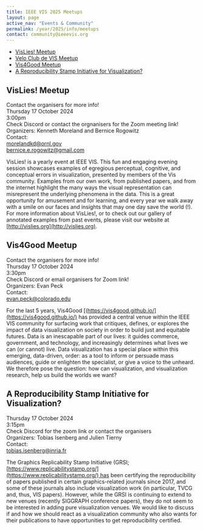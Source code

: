 ```yaml
---
title: IEEE VIS 2025 Meetups
layout: page
active_nav: "Events & Community"
permalink: /year/2025/info/meetups
contact: community@ieeevis.org
---
```



* [VisLies! Meetup](#vis-lies) 
* [Velo Club de VIS Meetup](#vis-velo)
* [Vis4Good Meetup](#vis4good)
* [A Reproducibility Stamp Initiative for Visualization?](#reproducibility)  

## <a name="vis-lies"></a>VisLies! Meetup


Contact the organisers for more info! <br> 
Thursday 17 October 2024<br>
3:00pm<br>
Check Discord or contact the orgnanisers for the Zoom meeting link!<br> 
Organizers: Kenneth Moreland and Bernice Rogowitz <br>
Contact: <br>
morelandkd@ornl.gov <br>
bernice.e.rogowitz@gmail.com <br>

VisLies! is a yearly event at IEEE VIS. This fun and engaging evening session showcases examples of egregious perceptual, cognitive, and conceptual errors in visualization, presented by members of the Vis community. Examples from our own work, from published papers, and from the internet highlight the many ways the visual representation can misrepresent the underlying phenomena in the data. This is a great opportunity for amusement and for learning, and every year we walk away with a smile on our faces and insights that may one day save the world (!). For more information about VisLies!, or to check out our gallery of annotated examples from past events, please visit our website at [http://vislies.org](http://vislies.org).

## <a name="vis4good"></a>Vis4Good Meetup

Contact the organisers for more info! <br> 
Thursday 17 October 2024<br>
3:30pm <br>
Check Discord or email organisers for Zoom link! <br>
Organizers: Evan Peck <br>
Contact:<br>
evan.peck@colorado.edu <br>

For the last 5 years, Vis4Good [(https://vis4good.github.io/](https://vis4good.github.io/) has provided a central venue within the IEEE VIS community for surfacing work that critiques, defines, or explores the impact of data visualization on society in order to build just and equitable futures. Data is an inescapable part of our lives: it guides commerce, government, and technology, and increasingly determines what lives we can (or cannot) live. Data visualization has a special place within this emerging, data-driven, order: as a tool to inform or persuade mass audiences, guide or enlighten the specialist, or give a voice to the unheard. We therefore pose the question: how can visualization, and visualization research, help us build the worlds we want? 

## <a name="reproducibility"></a>A Reproducibility Stamp Initiative for Visualization?

Thursday 17 October 2024 <br>
3:15pm<br>
Check Discord for the zoom link or contact the organisers<br>
Organizers: Tobias Isenberg and Julien Tierny <br>
Contact: <br>
tobias.isenberg@inria.fr <br>

The Graphics Replicability Stamp Initiative (GRSI;[https://www.replicabilitystamp.org/](https://www.replicabilitystamp.org/) has been certifying the reproducibility of papers published in certain graphics-related journals since 2017, and some of these journals also include visualization work (in particular, TVCG and, thus, VIS papers). However, while the GRSI is continuing to extend to new venues (recently SIGGRAPH conference papers), they do not seem to be interested in adding pure visualization venues. We would like to  discuss if and how we should react as a visualization community who also wants for their publications to have opportunities to get reproducibility certified.








